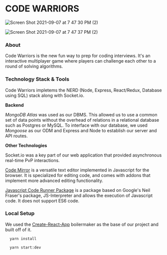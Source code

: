 # CODE WARRIORS
![Screen Shot 2021-09-07 at 7 47 30 PM (2)](https://user-images.githubusercontent.com/65192723/132424259-10d48180-b9de-42cb-9a98-9265e69ffa75.png)

![Screen Shot 2021-09-07 at 7 47 37 PM (2)](https://user-images.githubusercontent.com/65192723/132424150-7b73f275-b87a-4fce-901d-d060a6ff719d.png)

### About
Code Warriors is the new fun way to prep for coding interviews. It's an interactive multiplayer game where players can challenge each other to a round of solving algorithms.

### Technology Stack & Tools
Code Warriors impletems the NERD (Node, Express, React/Redux, Database using SQL) stack along with Socket.io.

**Backend**

_MongoDB Atlas_ was used as our DBMS. This allowed us to use a common set of data points without the overhead of relations in a relational database such as Postgres or MySQL. To interface with our database, we used _Mongoose_ as our ODM and Express and Node to establish our server and API routes.

**Other Technologies**

Socket.io was a key part of our web application that provided asynchronous real-time PvP interactions.

[Code Mirror](https://codemirror.net/) is a versatile text editor implemented in Javascript for the browser. It is specialized for editing code, and comes with addons that implement more advanced editing functionality. 

[Javascript Code Runner Package](https://www.npmjs.com/package/javascript-code-runner) is a package based on Google's Neil Fraser's package, JS-Interpreter and allows the execution of Javascript code. It does not support ES6 code. 

### Local Setup

We used the [Create-React-App](https://github.com/facebook/create-react-app) boilermaker as the base of our project and built off of it.

```
  yarn install
```

```
  yarn start:dev
```
